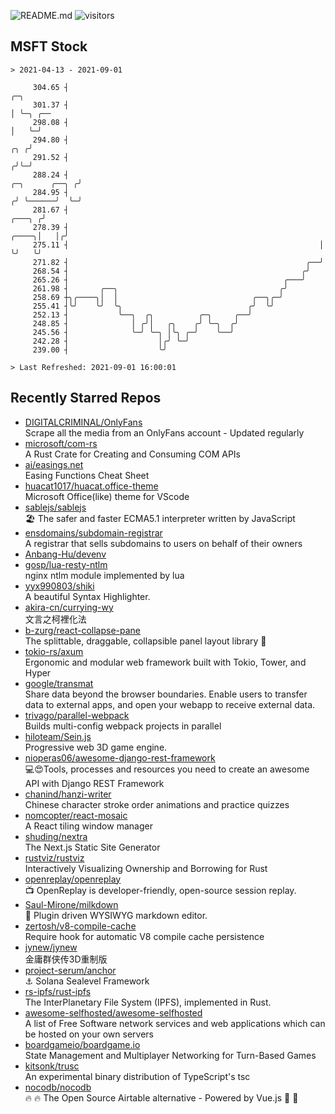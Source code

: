 ![README.md](https://github.com/Gerhut/Gerhut/workflows/README.md/badge.svg)
![visitors](https://visitors.vercel.app/Gerhut/Gerhut?token=8cf69d1f6813d272ef062726b6070c9be4ff72038cfe5a7ded7384a8da65d866)

## MSFT Stock

```
> 2021-04-13 - 2021-09-01

     304.65 ┤                                                                                          ╭─╮       
     301.37 ┤                                                                                          │ ╰─╮ ╭── 
     298.08 ┤                                                                                          │   ╰─╯   
     294.80 ┤                                                                                      ╭╮ ╭╯         
     291.52 ┤                                                                                     ╭╯╰─╯          
     288.24 ┤                                                                      ╭─╮      ╭──╮ ╭╯              
     284.95 ┤                                                                     ╭╯ ╰──────╯  ╰─╯               
     281.67 ┤                                                              ╭───╮ ╭╯                              
     278.39 ┤                                                        ╭────╮│   │╭╯                               
     275.11 ┤                                                        │    ╰╯   ╰╯                                
     271.82 ┤                                                     ╭──╯                                           
     268.54 ┤                                                    ╭╯                                              
     265.26 ┤                                                ╭───╯                                               
     261.98 ┤       ╭──╮                                    ╭╯                                                   
     258.69 ┼╮╭────╮│  │                              ╭──╮╭─╯                                                    
     255.41 ┤╰╯    ╰╯  ╰╮                            ╭╯  ╰╯                                                      
     252.13 ┤           ╰──╮  ╭╮          ╭─╮     ╭──╯                                                           
     248.85 ┤              │ ╭╯│   ╭╮    ╭╯ ╰─╮  ╭╯                                                              
     245.56 ┤              ╰─╯ ╰─╮ │╰╮ ╭─╯    ╰──╯                                                               
     242.28 ┤                    │╭╯ ╰─╯                                                                         
     239.00 ┤                    ╰╯                                                                              

> Last Refreshed: 2021-09-01 16:00:01
```

## Recently Starred Repos

- [DIGITALCRIMINAL/OnlyFans](https://github.com/DIGITALCRIMINAL/OnlyFans)  
  Scrape all the media from an OnlyFans account - Updated regularly
- [microsoft/com-rs](https://github.com/microsoft/com-rs)  
  A Rust Crate for Creating and Consuming COM APIs
- [ai/easings.net](https://github.com/ai/easings.net)  
  Easing Functions Cheat Sheet
- [huacat1017/huacat.office-theme](https://github.com/huacat1017/huacat.office-theme)  
  Microsoft Office(like) theme for VScode
- [sablejs/sablejs](https://github.com/sablejs/sablejs)  
  🏖️ The safer and faster ECMA5.1 interpreter written by JavaScript
- [ensdomains/subdomain-registrar](https://github.com/ensdomains/subdomain-registrar)  
  A registrar that sells subdomains to users on behalf of their owners
- [Anbang-Hu/devenv](https://github.com/Anbang-Hu/devenv)  
- [gosp/lua-resty-ntlm](https://github.com/gosp/lua-resty-ntlm)  
  nginx ntlm module implemented by lua
- [yyx990803/shiki](https://github.com/yyx990803/shiki)  
  A beautiful Syntax Highlighter.
- [akira-cn/currying-wy](https://github.com/akira-cn/currying-wy)  
  文言之柯裡化法
- [b-zurg/react-collapse-pane](https://github.com/b-zurg/react-collapse-pane)  
  The splittable, draggable, collapsible panel layout library 🎉
- [tokio-rs/axum](https://github.com/tokio-rs/axum)  
  Ergonomic and modular web framework built with Tokio, Tower, and Hyper
- [google/transmat](https://github.com/google/transmat)  
  Share data beyond the browser boundaries. Enable users to transfer data to external apps, and open your webapp to receive external data.
- [trivago/parallel-webpack](https://github.com/trivago/parallel-webpack)  
  Builds multi-config webpack projects in parallel
- [hiloteam/Sein.js](https://github.com/hiloteam/Sein.js)  
  Progressive web 3D game engine.
- [nioperas06/awesome-django-rest-framework](https://github.com/nioperas06/awesome-django-rest-framework)  
   💻😍Tools, processes and resources you need to create an awesome API with Django REST Framework
- [chanind/hanzi-writer](https://github.com/chanind/hanzi-writer)  
  Chinese character stroke order animations and practice quizzes
- [nomcopter/react-mosaic](https://github.com/nomcopter/react-mosaic)  
  A React tiling window manager
- [shuding/nextra](https://github.com/shuding/nextra)  
  The Next.js Static Site Generator
- [rustviz/rustviz](https://github.com/rustviz/rustviz)  
  Interactively Visualizing Ownership and Borrowing for Rust
- [openreplay/openreplay](https://github.com/openreplay/openreplay)  
  :tv: OpenReplay is developer-friendly, open-source session replay.
- [Saul-Mirone/milkdown](https://github.com/Saul-Mirone/milkdown)  
  🍼 Plugin driven WYSIWYG  markdown editor.
- [zertosh/v8-compile-cache](https://github.com/zertosh/v8-compile-cache)  
  Require hook for automatic V8 compile cache persistence
- [jynew/jynew](https://github.com/jynew/jynew)  
  金庸群侠传3D重制版
- [project-serum/anchor](https://github.com/project-serum/anchor)  
  ⚓ Solana Sealevel Framework
- [rs-ipfs/rust-ipfs](https://github.com/rs-ipfs/rust-ipfs)  
  The InterPlanetary File System (IPFS), implemented in Rust.
- [awesome-selfhosted/awesome-selfhosted](https://github.com/awesome-selfhosted/awesome-selfhosted)  
  A list of Free Software network services and web applications which can be hosted on your own servers
- [boardgameio/boardgame.io](https://github.com/boardgameio/boardgame.io)  
  State Management and Multiplayer Networking for Turn-Based Games
- [kitsonk/trusc](https://github.com/kitsonk/trusc)  
  An experimental binary distribution of TypeScript's tsc
- [nocodb/nocodb](https://github.com/nocodb/nocodb)  
  🔥 🔥  The Open Source Airtable alternative  - Powered by Vue.js 🚀 🚀  
